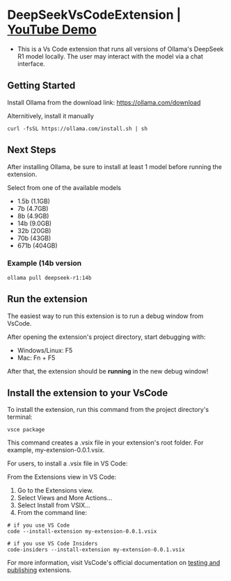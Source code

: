 # DeepSeekVsCodeExtension | <a href="https://youtu.be/0bjnZnhsjqo">YouTube Demo</a>
- This is a Vs Code extension that runs all versions of Ollama's DeepSeek R1 model locally. The user may interact with the model via a chat interface.

  
## Getting Started
Install Ollama from the download link: <a href="https://ollama.com/download">https://ollama.com/download</a>

Alternitively, install it manually
```
curl -fsSL https://ollama.com/install.sh | sh
```

## Next Steps
After installing Ollama, be sure to install at least 1 model before running the extension.

Select from one of the available models
- 1.5b (1.1GB)
- 7b   (4.7GB)
- 8b   (4.9GB)
- 14b  (9.0GB)
- 32b  (20GB)
- 70b  (43GB)
- 671b (404GB)

### Example (14b version
```
ollama pull deepseek-r1:14b
```


## Run the extension
The easiest way to run this extension is to run a debug window from VsCode. 

After opening the extension's project directory, start debugging with: 
- Windows/Linux: F5
- Mac: Fn + F5

After that, the extension should be **running** in the new debug window!

## Install the extension to your VsCode
To install the extension, run this command from the project directory's terminal:
```
vsce package
```
This command creates a .vsix file in your extension's root folder. For example, my-extension-0.0.1.vsix.

For users, to install a .vsix file in VS Code:

From the Extensions view in VS Code:

1. Go to the Extensions view.
2. Select Views and More Actions...
3. Select Install from VSIX...
4. From the command line:

```
# if you use VS Code
code --install-extension my-extension-0.0.1.vsix

# if you use VS Code Insiders
code-insiders --install-extension my-extension-0.0.1.vsix
```

For more information, visit VsCode's official documentation on <a href="https://code.visualstudio.com/api/working-with-extensions/publishing-extension#packaging-extensions">testing and publishing</a> extensions.
